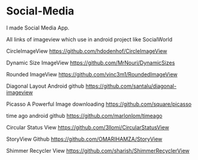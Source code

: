 # Social-Media
I made Social Media App.


All links of imageview which use in android project like SocialWorld

CircleImageView
https://github.com/hdodenhof/CircleImageView

Dynamic Size ImageView
https://github.com/MrNouri/DynamicSizes

Rounded ImageView 
https://github.com/vinc3m1/RoundedImageView

Diagonal Layout Android github
https://github.com/santalu/diagonal-imageview

Picasso A Powerful Image downloading 
https://github.com/square/picasso

time ago android github
https://github.com/marlonlom/timeago

Circular Status View
https://github.com/3llomi/CircularStatusView

StoryView Github
https://github.com/OMARIHAMZA/StoryView

Shimmer Recycler View
https://github.com/sharish/ShimmerRecyclerView